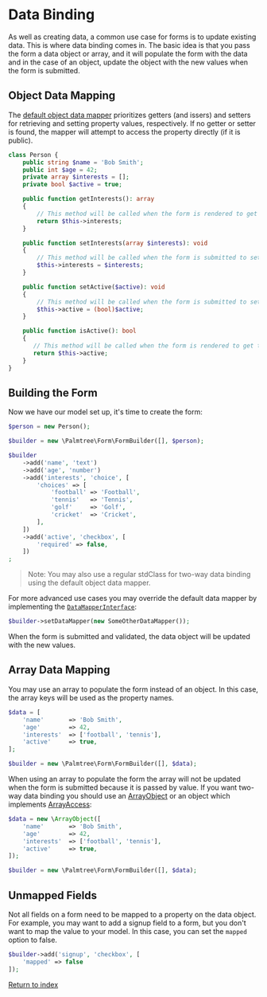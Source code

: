 # Data Binding

As well as creating data, a common use case for forms is to update existing data. This is where data binding comes in.
The basic idea is that you pass the form a data object or array, and it will populate the form with the data and in the case
of an object, update the object with the new values when the form is submitted.

## Object Data Mapping

The [default object data mapper](/src/DataMapper/ObjectDataMapper.php) prioritizes getters (and issers) and setters for retrieving
and setting property values, respectively. If no getter or setter is found, the mapper will attempt to access the property
directly (if it is public).

```php
class Person {
    public string $name = 'Bob Smith';
    public int $age = 42;
    private array $interests = [];
    private bool $active = true;

    public function getInterests(): array
    {
        // This method will be called when the form is rendered to get the 'interests' property
        return $this->interests;
    }

    public function setInterests(array $interests): void
    {
        // This method will be called when the form is submitted to set the 'interests' property
        $this->interests = $interests;
    }

    public function setActive($active): void
    {
        // This method will be called when the form is submitted to set the 'active' property
        $this->active = (bool)$active;
    }

    public function isActive(): bool
    {
       // This method will be called when the form is rendered to get the 'active' property
       return $this->active;
    }
}
```

## Building the Form

Now we have our model set up, it's time to create the form:

```php
$person = new Person();

$builder = new \Palmtree\Form\FormBuilder([], $person);

$builder
    ->add('name', 'text')
    ->add('age', 'number')
    ->add('interests', 'choice', [
        'choices' => [
            'football' => 'Football',
            'tennis'   => 'Tennis',
            'golf'     => 'Golf',
            'cricket'  => 'Cricket',
        ],
    ])
    ->add('active', 'checkbox', [
        'required' => false,
    ])
;
```

> Note: You may also use a regular stdClass for two-way data binding using the default object data mapper.

For more advanced use cases you may override the default data mapper by implementing the [`DataMapperInterface`](/src/DataMapper/DataMapperInterface.php):

```php
$builder->setDataMapper(new SomeOtherDataMapper());
```

When the form is submitted and validated, the data object will be updated with the new values.

## Array Data Mapping

You may use an array to populate the form instead of an object. In this case, the array keys will be used as the property
names.

```php
$data = [
    'name'       => 'Bob Smith',
    'age'        => 42,
    'interests'  => ['football', 'tennis'],
    'active'     => true,
];

$builder = new \Palmtree\Form\FormBuilder([], $data);
```

When using an array to populate the form the array will not be updated when the form is submitted because it
is passed by value. If you want two-way data binding you should use an [ArrayObject](https://www.php.net/manual/en/class.arrayobject.php)
or an object which implements [ArrayAccess](https://www.php.net/manual/en/class.arrayaccess.php):

```php
$data = new \ArrayObject([
    'name'       => 'Bob Smith',
    'age'        => 42,
    'interests'  => ['football', 'tennis'],
    'active'     => true,
]);

$builder = new \Palmtree\Form\FormBuilder([], $data);
```

## Unmapped Fields

Not all fields on a form need to be mapped to a property on the data object. For example, you may want to add a signup
field to a form, but you don't want to map the value to your model. In this case, you can set the `mapped`
option to false.

```php
$builder->add('signup', 'checkbox', [
    'mapped' => false
]);
```

[Return to index](index.md)
